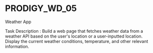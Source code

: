 # PRODIGY_WD_05
Weather App

Task Description : Build a web page that fetches weather data from a weather API based on the user's location or a user-inputted location. Display the current weather conditions, temperature, and other relevant information.
